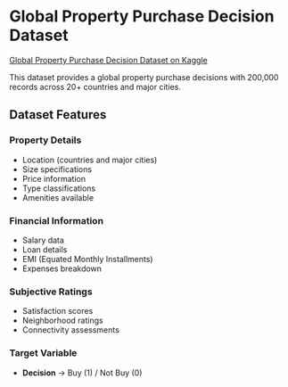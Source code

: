 # Global Property Purchase Decision Dataset

[Global Property Purchase Decision Dataset on Kaggle](https://www.kaggle.com/datasets/mohankrishnathalla/global-house-purchase-decision-dataset?resource=download)

This dataset provides a global property purchase decisions with 200,000 records across 20+ countries and major cities.

## Dataset Features

### Property Details

- Location (countries and major cities)
- Size specifications
- Price information
- Type classifications
- Amenities available

### Financial Information
- Salary data
- Loan details
- EMI (Equated Monthly Installments)
- Expenses breakdown

### Subjective Ratings
- Satisfaction scores
- Neighborhood ratings
- Connectivity assessments

### Target Variable
- **Decision** → Buy (1) / Not Buy (0)